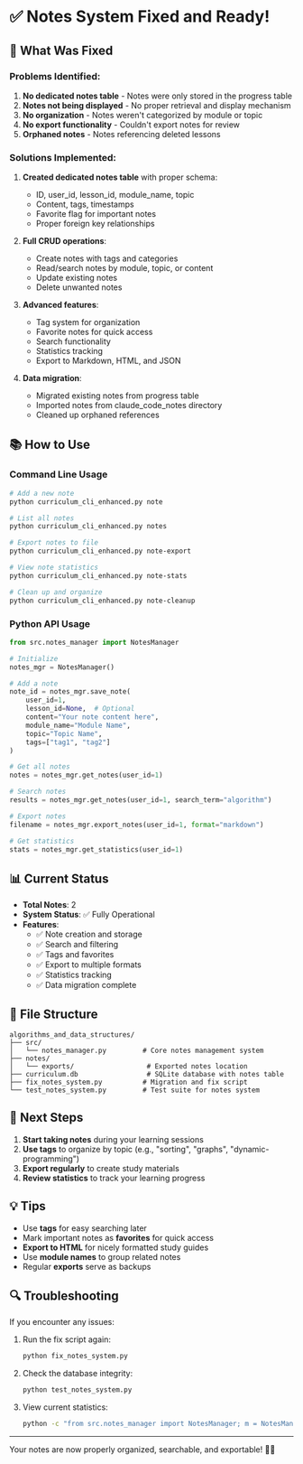 # ✅ Notes System Fixed and Ready!

## 🔧 What Was Fixed

### Problems Identified:
1. **No dedicated notes table** - Notes were only stored in the progress table
2. **Notes not being displayed** - No proper retrieval and display mechanism
3. **No organization** - Notes weren't categorized by module or topic
4. **No export functionality** - Couldn't export notes for review
5. **Orphaned notes** - Notes referencing deleted lessons

### Solutions Implemented:

1. **Created dedicated notes table** with proper schema:
   - ID, user_id, lesson_id, module_name, topic
   - Content, tags, timestamps
   - Favorite flag for important notes
   - Proper foreign key relationships

2. **Full CRUD operations**:
   - Create notes with tags and categories
   - Read/search notes by module, topic, or content
   - Update existing notes
   - Delete unwanted notes

3. **Advanced features**:
   - Tag system for organization
   - Favorite notes for quick access
   - Search functionality
   - Statistics tracking
   - Export to Markdown, HTML, and JSON

4. **Data migration**:
   - Migrated existing notes from progress table
   - Imported notes from claude_code_notes directory
   - Cleaned up orphaned references

## 📚 How to Use

### Command Line Usage

```bash
# Add a new note
python curriculum_cli_enhanced.py note

# List all notes
python curriculum_cli_enhanced.py notes

# Export notes to file
python curriculum_cli_enhanced.py note-export

# View note statistics
python curriculum_cli_enhanced.py note-stats

# Clean up and organize
python curriculum_cli_enhanced.py note-cleanup
```

### Python API Usage

```python
from src.notes_manager import NotesManager

# Initialize
notes_mgr = NotesManager()

# Add a note
note_id = notes_mgr.save_note(
    user_id=1,
    lesson_id=None,  # Optional
    content="Your note content here",
    module_name="Module Name",
    topic="Topic Name",
    tags=["tag1", "tag2"]
)

# Get all notes
notes = notes_mgr.get_notes(user_id=1)

# Search notes
results = notes_mgr.get_notes(user_id=1, search_term="algorithm")

# Export notes
filename = notes_mgr.export_notes(user_id=1, format="markdown")

# Get statistics
stats = notes_mgr.get_statistics(user_id=1)
```

## 📊 Current Status

- **Total Notes**: 2
- **System Status**: ✅ Fully Operational
- **Features**:
  - ✅ Note creation and storage
  - ✅ Search and filtering
  - ✅ Tags and favorites
  - ✅ Export to multiple formats
  - ✅ Statistics tracking
  - ✅ Data migration complete

## 📁 File Structure

```
algorithms_and_data_structures/
├── src/
│   └── notes_manager.py         # Core notes management system
├── notes/
│   └── exports/                  # Exported notes location
├── curriculum.db                 # SQLite database with notes table
├── fix_notes_system.py          # Migration and fix script
└── test_notes_system.py         # Test suite for notes system
```

## 🚀 Next Steps

1. **Start taking notes** during your learning sessions
2. **Use tags** to organize by topic (e.g., "sorting", "graphs", "dynamic-programming")
3. **Export regularly** to create study materials
4. **Review statistics** to track your learning progress

## 💡 Tips

- Use **tags** for easy searching later
- Mark important notes as **favorites** for quick access
- **Export to HTML** for nicely formatted study guides
- Use **module names** to group related notes
- Regular **exports** serve as backups

## 🔍 Troubleshooting

If you encounter any issues:

1. Run the fix script again:
   ```bash
   python fix_notes_system.py
   ```

2. Check the database integrity:
   ```bash
   python test_notes_system.py
   ```

3. View current statistics:
   ```bash
   python -c "from src.notes_manager import NotesManager; m = NotesManager(); print(m.get_statistics(1))"
   ```

---

Your notes are now properly organized, searchable, and exportable! 📝✨